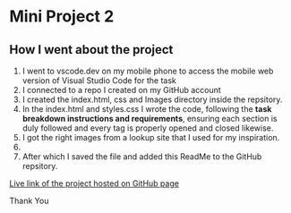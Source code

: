 # Mini Project 2

## How I went about the project
1. I went to vscode.dev on my mobile phone to access the mobile web version of Visual Studio Code for the task
2. I connected to a repo I created on my GitHub account
3. I created the index.html, css and Images directory inside the repsitory.
4. In the index.html and styles.css I wrote the code, following the **task breakdown instructions and requirements**, ensuring each section is duly followed and every tag is properly opened and closed likewise.
5. I got the right images from a lookup site that I used for my inspiration.
6. 
5. After which I saved the file and added this ReadMe to the GitHub repsitory.


[Live link of the project hosted on GitHub page](https://spicasophia.github.io/responsivelandingpage/)

Thank You 
